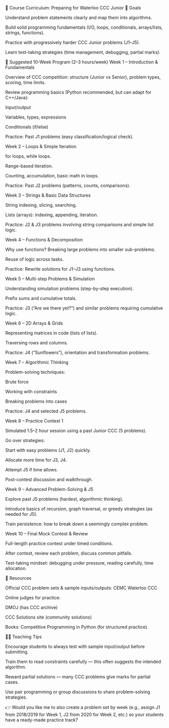🏫 Course Curriculum: Preparing for Waterloo CCC Junior
🎯 Goals

Understand problem statements clearly and map them into algorithms.

Build solid programming fundamentals (I/O, loops, conditionals, arrays/lists, strings, functions).

Practice with progressively harder CCC Junior problems (J1–J5).

Learn test-taking strategies (time management, debugging, partial marks).

📅 Suggested 10-Week Program (2–3 hours/week)
Week 1 – Introduction & Fundamentals

Overview of CCC competition: structure (Junior vs Senior), problem types, scoring, time limits.

Review programming basics (Python recommended, but can adapt for C++/Java):

Input/output

Variables, types, expressions

Conditionals (if/else)

Practice: Past J1 problems (easy classification/logical check).

Week 2 – Loops & Simple Iteration

for loops, while loops.

Range-based iteration.

Counting, accumulation, basic math in loops.

Practice: Past J2 problems (patterns, counts, comparisons).

Week 3 – Strings & Basic Data Structures

String indexing, slicing, searching.

Lists (arrays): indexing, appending, iteration.

Practice: J2 & J3 problems involving string comparisons and simple list logic.

Week 4 – Functions & Decomposition

Why use functions? Breaking large problems into smaller sub-problems.

Reuse of logic across tasks.

Practice: Rewrite solutions for J1–J3 using functions.

Week 5 – Multi-step Problems & Simulation

Understanding simulation problems (step-by-step execution).

Prefix sums and cumulative totals.

Practice: J3 (“Are we there yet?”) and similar problems requiring cumulative logic.

Week 6 – 2D Arrays & Grids

Representing matrices in code (lists of lists).

Traversing rows and columns.

Practice: J4 (“Sunflowers”), orientation and transformation problems.

Week 7 – Algorithmic Thinking

Problem-solving techniques:

Brute force

Working with constraints

Breaking problems into cases

Practice: J4 and selected J5 problems.

Week 8 – Practice Contest 1

Simulated 1.5–2 hour session using a past Junior CCC (5 problems).

Go over strategies:

Start with easy problems (J1, J2) quickly.

Allocate more time for J3, J4.

Attempt J5 if time allows.

Post-contest discussion and walkthrough.

Week 9 – Advanced Problem-Solving & J5

Explore past J5 problems (hardest, algorithmic thinking).

Introduce basics of recursion, graph traversal, or greedy strategies (as needed for J5).

Train persistence: how to break down a seemingly complex problem.

Week 10 – Final Mock Contest & Review

Full-length practice contest under timed conditions.

After contest, review each problem, discuss common pitfalls.

Test-taking mindset: debugging under pressure, reading carefully, time allocation.

📘 Resources

Official CCC problem sets & sample inputs/outputs: CEMC Waterloo CCC

Online judges for practice:

DMOJ
 (has CCC archive)

CCC Solutions site
 (community solutions)

Books: Competitive Programming in Python (for structured practice).

🧑‍🏫 Teaching Tips

Encourage students to always test with sample input/output before submitting.

Train them to read constraints carefully — this often suggests the intended algorithm.

Reward partial solutions — many CCC problems give marks for partial cases.

Use pair programming or group discussions to share problem-solving strategies.

👉 Would you like me to also create a problem set by week (e.g., assign J1 from 2018/2019 for Week 1, J2 from 2020 for Week 2, etc.) so your students have a ready-made practice track?